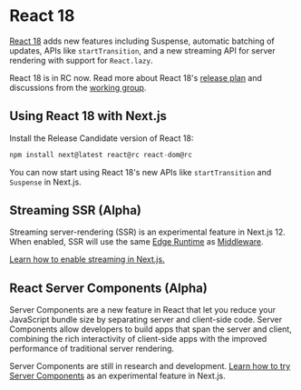 # React 18

[React 18](https://reactjs.org/blog/2021/06/08/the-plan-for-react-18.html) adds new features including Suspense, automatic batching of updates, APIs like `startTransition`, and a new streaming API for server rendering with support for `React.lazy`.

React 18 is in RC now. Read more about React 18's [release plan](https://reactjs.org/blog/2021/06/08/the-plan-for-react-18.html) and discussions from the [working group](https://github.com/reactwg/react-18/discussions).

## Using React 18 with Next.js

Install the Release Candidate version of React 18:

```jsx
npm install next@latest react@rc react-dom@rc
```

You can now start using React 18's new APIs like `startTransition` and `Suspense` in Next.js.

## Streaming SSR (Alpha)

Streaming server-rendering (SSR) is an experimental feature in Next.js 12. When enabled, SSR will use the same [Edge Runtime](/docs/api-reference/edge-runtime.md) as [Middleware](/docs/middleware.md).

[Learn how to enable streaming in Next.js.](/docs/react-18/streaming.md)

## React Server Components (Alpha)

Server Components are a new feature in React that let you reduce your JavaScript bundle size by separating server and client-side code. Server Components allow developers to build apps that span the server and client, combining the rich interactivity of client-side apps with the improved performance of traditional server rendering.

Server Components are still in research and development. [Learn how to try Server Components](/docs/react-18/server-components.md) as an experimental feature in Next.js.
